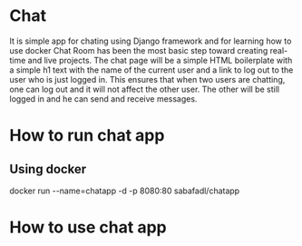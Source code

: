# Chat
It is simple app for chating using Django framework and for learning how to use docker
Chat Room has been the most basic step toward creating real-time and live projects. The chat page will be a simple HTML boilerplate with a simple h1 text with the name of the current user and a link to log out to the user who is just logged in. This ensures that when two users are chatting, one can log out and it will not affect the other user. The other will be still logged in and he can send and receive messages. 

# How to run chat app
## Using docker
docker run --name=chatapp -d -p 8080:80 sabafadl/chatapp

# How to use chat app
